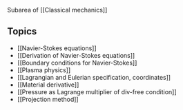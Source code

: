 
Subarea of [[Classical mechanics]]



## Topics
- [[Navier-Stokes equations]]
- [[Derivation of Navier-Stokes equations]]
- [[Boundary conditions for Navier-Stokes]]
- [[Plasma physics]]
- [[Lagrangian and Eulerian specification, coordinates]]
- [[Material derivative]]
- [[Pressure as Lagrange multiplier of div-free condition]]
- [[Projection method]]



